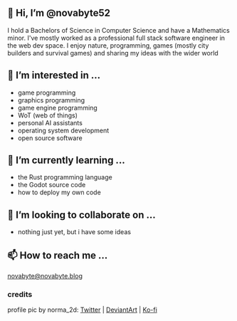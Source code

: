 ## 👋 Hi, I’m @novabyte52

I hold a Bachelors of Science in Computer Science and have a Mathematics minor.
I've mostly worked as a professional full stack software engineer in the web dev space.
I enjoy nature, programming, games (mostly city builders and survival games) and
sharing my ideas with the wider world

## 👀 I’m interested in ...

- game programming
- graphics programming
- game engine programming
- WoT (web of things)
- personal AI assistants
- operating system development
- open source software

## 🌱 I’m currently learning ...

- the Rust programming language
- the Godot source code
- how to deploy my own code

## 💞️ I’m looking to collaborate on ...

- nothing just yet, but i have some ideas

## 📫 How to reach me ...

novabyte@novabyte.blog

### credits

profile pic by norma_2d: [Twitter](https://twitter.com/norma_2d) | [DeviantArt](https://www.deviantart.com/norma2d) | [Ko-fi](https://ko-fi.com/norma2d)

<!---
novabyte52/novabyte52 is a ✨ special ✨ repository because its `README.md` (this file) appears on your GitHub profile.
You can click the Preview link to take a look at your changes.
--->
